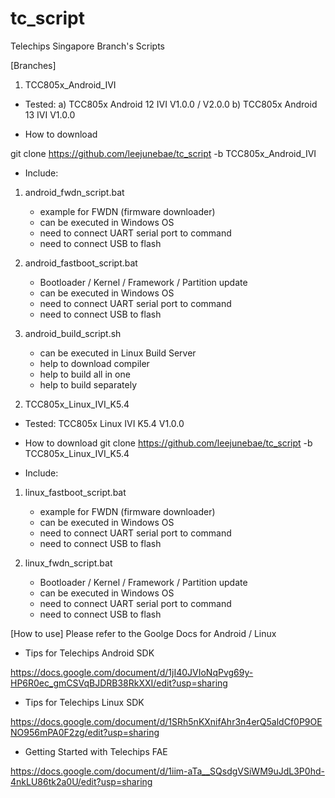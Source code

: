 # tc_script
Telechips Singapore Branch's Scripts 

[Branches]
1. TCC805x_Android_IVI
- Tested: 
a) TCC805x Android 12 IVI V1.0.0 / V2.0.0
b) TCC805x Android 13 IVI V1.0.0

- How to download

git clone https://github.com/leejunebae/tc_script -b TCC805x_Android_IVI

- Include:
1) android_fwdn_script.bat
    * example for FWDN (firmware downloader)
    * can be executed in Windows OS
    * need to connect UART serial port to command
    * need to connect USB to flash

2) android_fastboot_script.bat 
    * Bootloader / Kernel / Framework / Partition update
    * can be executed in Windows OS
    * need to connect UART serial port to command
    * need to connect USB to flash

3) android_build_script.sh
    * can be executed in Linux Build Server
    * help to download compiler
    * help to build all in one
    * help to build separately

2. TCC805x_Linux_IVI_K5.4
- Tested:
    TCC805x Linux IVI K5.4 V1.0.0

- How to download
git clone https://github.com/leejunebae/tc_script -b TCC805x_Linux_IVI_K5.4

- Include:
1) linux_fastboot_script.bat
    * example for FWDN (firmware downloader)
    * can be executed in Windows OS
    * need to connect UART serial port to command
    * need to connect USB to flash

2) linux_fwdn_script.bat
    * Bootloader / Kernel / Framework / Partition update
    * can be executed in Windows OS
    * need to connect UART serial port to command
    * need to connect USB to flash

[How to use]
Please refer to the Goolge Docs for Android / Linux

- Tips for Telechips Android SDK

https://docs.google.com/document/d/1jI40JVIoNqPvg69y-HP6R0ec_gmCSVqBJDRB38RkXXI/edit?usp=sharing

- Tips for Telechips Linux SDK

https://docs.google.com/document/d/1SRh5nKXnifAhr3n4erQ5aldCf0P9OENO956mPA0F2zg/edit?usp=sharing

- Getting Started with Telechips FAE

https://docs.google.com/document/d/1iim-aTa__SQsdgVSiWM9uJdL3P0hd-4nkLU86tk2a0U/edit?usp=sharing
